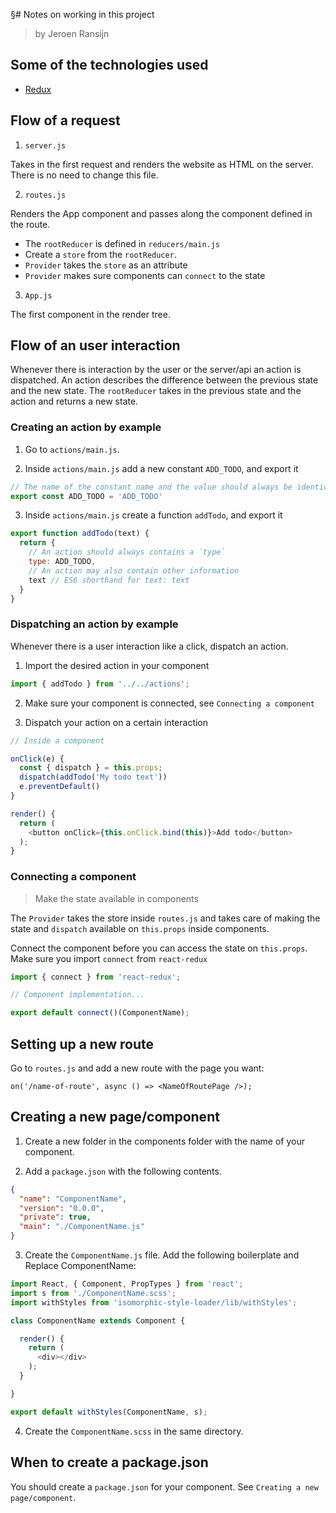 §# Notes on working in this project
> by Jeroen Ransijn

## Some of the technologies used

- [Redux](http://rackt.org/redux/index.html)

## Flow of a request

1. `server.js`

Takes in the first request and renders the website as HTML on the server.
There is no need to change this file.

2. `routes.js`

Renders the App component and passes along the component defined in the route.

- The `rootReducer` is defined in `reducers/main.js`
- Create a `store` from the `rootReducer`.
- `Provider` takes the `store` as an attribute
- `Provider` makes sure components can `connect` to the state

3. `App.js`

The first component in the render tree.

## Flow of an user interaction

Whenever there is interaction by the user or the server/api an action is dispatched.
An action describes the difference between the previous state and the new state.
The `rootReducer` takes in the previous state and the action and returns a new state.

### Creating an action by example

1. Go to `actions/main.js`.

2. Inside `actions/main.js` add a new constant `ADD_TODO`, and export it

```javascript
// The name of the constant name and the value should always be identical
export const ADD_TODO = 'ADD_TODO'
```

3. Inside `actions/main.js` create a function `addTodo`, and export it

```javascript
export function addTodo(text) {
  return {
    // An action should always contains a `type`
    type: ADD_TODO,
    // An action may also contain other information
    text // ES6 shorthand for text: text
  }
}
```

### Dispatching an action by example

Whenever there is a user interaction like a click, dispatch an action.

1. Import the desired action in your component

```javascript
import { addTodo } from '../../actions';
```

2. Make sure your component is connected, see `Connecting a component`

3. Dispatch your action on a certain interaction

```javascript
// Inside a component

onClick(e) {
  const { dispatch } = this.props;
  dispatch(addTodo('My todo text'))
  e.preventDefault()
}

render() {
  return (
    <button onClick={this.onClick.bind(this)}>Add todo</button>
  );
}
```

### Connecting a component
> Make the state available in components

The `Provider` takes the store inside `routes.js` and
takes care of making the state and `dispatch` available on `this.props` inside components.

Connect the component before you can access the state on `this.props`.
Make sure you import `connect` from `react-redux`

```javascript
import { connect } from 'react-redux';

// Component implementation...

export default connect()(ComponentName);
```

## Setting up a new route

Go to `routes.js` and add a new route with the page you want:

```
on('/name-of-route', async () => <NameOfRoutePage />);
```

## Creating a new page/component

1. Create a new folder in the components folder with the name of your component.

2. Add a `package.json` with the following contents.

```json
{
  "name": "ComponentName",
  "version": "0.0.0",
  "private": true,
  "main": "./ComponentName.js"
}
```

3. Create the `ComponentName.js` file. Add the following boilerplate and Replace ComponentName:

```javascript
import React, { Component, PropTypes } from 'react';
import s from './ComponentName.scss';
import withStyles from 'isomorphic-style-loader/lib/withStyles';

class ComponentName extends Component {

  render() {
    return (
      <div></div>
    );
  }

}

export default withStyles(ComponentName, s);

```

4. Create the `ComponentName.scss` in the same directory.

## When to create a package.json

You should create a `package.json` for your component.
See `Creating a new page/component`.
